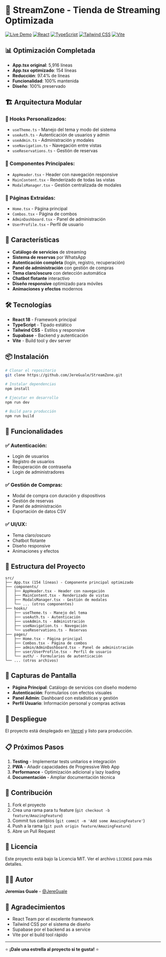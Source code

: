 # 🚀 StreamZone - Tienda de Streaming Optimizada

[![Live Demo](https://img.shields.io/badge/Live%20Demo-streamsone.vercel.app-blue)](https://streamsone.vercel.app)
[![React](https://img.shields.io/badge/React-18.2.0-blue)](https://reactjs.org/)
[![TypeScript](https://img.shields.io/badge/TypeScript-5.0.0-blue)](https://www.typescriptlang.org/)
[![Tailwind CSS](https://img.shields.io/badge/Tailwind%20CSS-3.3.0-blue)](https://tailwindcss.com/)
[![Vite](https://img.shields.io/badge/Vite-4.4.0-purple)](https://vitejs.dev/)

## 📊 Optimización Completada

- **App.tsx original**: 5,916 líneas
- **App.tsx optimizado**: 154 líneas
- **Reducción**: 97.4% de líneas
- **Funcionalidad**: 100% mantenida
- **Diseño**: 100% preservado

## 🏗️ Arquitectura Modular

### **📁 Hooks Personalizados:**
- `useTheme.ts` - Manejo del tema y modo del sistema
- `useAuth.ts` - Autenticación de usuarios y admin
- `useAdmin.ts` - Administración y modales
- `useNavigation.ts` - Navegación entre vistas
- `useReservations.ts` - Gestión de reservas

### **📁 Componentes Principales:**
- `AppHeader.tsx` - Header con navegación responsive
- `MainContent.tsx` - Renderizado de todas las vistas
- `ModalsManager.tsx` - Gestión centralizada de modales

### **📁 Páginas Extraídas:**
- `Home.tsx` - Página principal
- `Combos.tsx` - Página de combos
- `AdminDashboard.tsx` - Panel de administración
- `UserProfile.tsx` - Perfil de usuario

## 🚀 Características

- **Catálogo de servicios** de streaming
- **Sistema de reservas** por WhatsApp
- **Autenticación completa** (login, registro, recuperación)
- **Panel de administración** con gestión de compras
- **Tema claro/oscuro** con detección automática
- **Chatbot flotante** interactivo
- **Diseño responsive** optimizado para móviles
- **Animaciones y efectos** modernos

## 🛠️ Tecnologías

- **React 18** - Framework principal
- **TypeScript** - Tipado estático
- **Tailwind CSS** - Estilos y responsive
- **Supabase** - Backend y autenticación
- **Vite** - Build tool y dev server

## 📦 Instalación

```bash
# Clonar el repositorio
git clone https://github.com/JereGuale/StreamZone.git

# Instalar dependencias
npm install

# Ejecutar en desarrollo
npm run dev

# Build para producción
npm run build
```

## 🎯 Funcionalidades

### **✅ Autenticación:**
- Login de usuarios
- Registro de usuarios
- Recuperación de contraseña
- Login de administradores

### **✅ Gestión de Compras:**
- Modal de compra con duración y dispositivos
- Gestión de reservas
- Panel de administración
- Exportación de datos CSV

### **✅ UI/UX:**
- Tema claro/oscuro
- Chatbot flotante
- Diseño responsive
- Animaciones y efectos

## 📁 Estructura del Proyecto

```
src/
├── App.tsx (154 líneas) - Componente principal optimizado
├── components/
│   ├── AppHeader.tsx - Header con navegación
│   ├── MainContent.tsx - Renderizado de vistas
│   ├── ModalsManager.tsx - Gestión de modales
│   └── ... (otros componentes)
├── hooks/
│   ├── useTheme.ts - Manejo del tema
│   ├── useAuth.ts - Autenticación
│   ├── useAdmin.ts - Administración
│   ├── useNavigation.ts - Navegación
│   └── useReservations.ts - Reservas
├── pages/
│   ├── Home.tsx - Página principal
│   ├── Combos.tsx - Página de combos
│   ├── admin/AdminDashboard.tsx - Panel de administración
│   ├── user/UserProfile.tsx - Perfil de usuario
│   └── auth/ - Formularios de autenticación
└── ... (otros archivos)
```

## 🎨 Capturas de Pantalla

- **Página Principal**: Catálogo de servicios con diseño moderno
- **Autenticación**: Formularios con efectos visuales
- **Panel Admin**: Dashboard con estadísticas y gestión
- **Perfil Usuario**: Información personal y compras activas

## 🚀 Despliegue

El proyecto está desplegado en [Vercel](https://streamsone.vercel.app) y listo para producción.

## 📋 Próximos Pasos

1. **Testing** - Implementar tests unitarios e integración
2. **PWA** - Añadir capacidades de Progressive Web App
3. **Performance** - Optimización adicional y lazy loading
4. **Documentación** - Ampliar documentación técnica

## 🤝 Contribución

1. Fork el proyecto
2. Crea una rama para tu feature (`git checkout -b feature/AmazingFeature`)
3. Commit tus cambios (`git commit -m 'Add some AmazingFeature'`)
4. Push a la rama (`git push origin feature/AmazingFeature`)
5. Abre un Pull Request

## 📄 Licencia

Este proyecto está bajo la Licencia MIT. Ver el archivo `LICENSE` para más detalles.

## 👨‍💻 Autor

**Jeremias Guale** - [@JereGuale](https://github.com/JereGuale)

## 🙏 Agradecimientos

- React Team por el excelente framework
- Tailwind CSS por el sistema de diseño
- Supabase por el backend as a service
- Vite por el build tool rápido

---

⭐ **¡Dale una estrella al proyecto si te gusta!** ⭐
